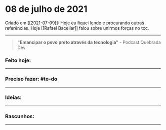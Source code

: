 # 08 de julho de 2021
Criado em [[2021-07-09]]: Hoje eu fiquei lendo e procurando outras referências. Hoje [[Rafael Bacellar]] falou sobre unirmos forças no tcc.

----

> **"Emancipar o povo preto através da tecnologia"**
\- Podcast Quebrada Dev

### Feito hoje:

---

### Preciso fazer: #to-do


---

### Ideias:


---

### Rascunhos:


---

